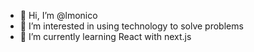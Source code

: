 - 👋 Hi, I’m @lmonico
- 👀 I’m interested in using technology to solve problems
- 🌱 I’m currently learning React with next.js
